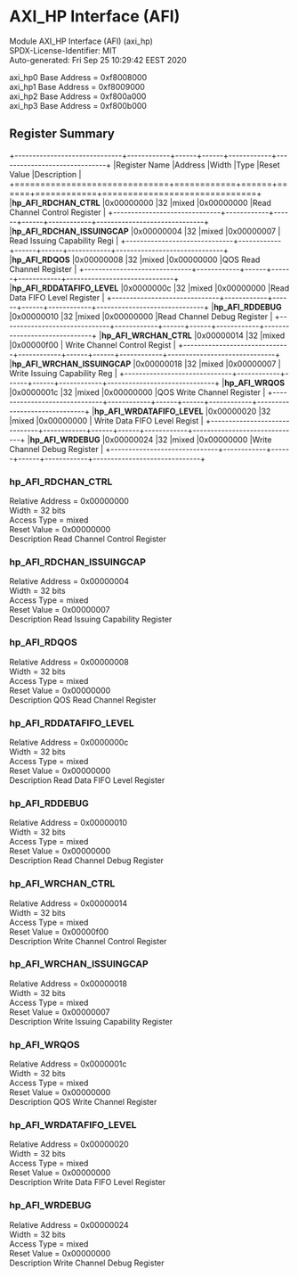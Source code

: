 # AXI_HP Interface (AFI)  

Module AXI_HP Interface (AFI) (axi_hp)  
SPDX-License-Identifier: MIT  
Auto-generated: Fri Sep 25 10:29:42 EEST 2020  

axi_hp0 Base Address = 0xf8008000  
axi_hp1 Base Address = 0xf8009000  
axi_hp2 Base Address = 0xf800a000  
axi_hp3 Base Address = 0xf800b000  

## Register Summary  

+------------------------------+------------+------+------+------------+------------------------------+
|Register Name                 |Address     |Width |Type  |Reset Value |Description                   |
+==============================+============+======+======+============+==============================+
|**hp_AFI_RDCHAN_CTRL**        |0x00000000  |32    |mixed |0x00000000  |Read Channel Control Register |
+------------------------------+------------+------+------+------------+------------------------------+
|**hp_AFI_RDCHAN_ISSUINGCAP**  |0x00000004  |32    |mixed |0x00000007  | Read Issuing Capability Regi |
+------------------------------+------------+------+------+------------+------------------------------+
|**hp_AFI_RDQOS**              |0x00000008  |32    |mixed |0x00000000  |QOS Read Channel Register     |
+------------------------------+------------+------+------+------------+------------------------------+
|**hp_AFI_RDDATAFIFO_LEVEL**   |0x0000000c  |32    |mixed |0x00000000  |Read Data FIFO Level Register |
+------------------------------+------------+------+------+------------+------------------------------+
|**hp_AFI_RDDEBUG**            |0x00000010  |32    |mixed |0x00000000  |Read Channel Debug Register   |
+------------------------------+------------+------+------+------------+------------------------------+
|**hp_AFI_WRCHAN_CTRL**        |0x00000014  |32    |mixed |0x00000f00  | Write Channel Control Regist |
+------------------------------+------------+------+------+------------+------------------------------+
|**hp_AFI_WRCHAN_ISSUINGCAP**  |0x00000018  |32    |mixed |0x00000007  | Write Issuing Capability Reg |
+------------------------------+------------+------+------+------------+------------------------------+
|**hp_AFI_WRQOS**              |0x0000001c  |32    |mixed |0x00000000  |QOS Write Channel Register    |
+------------------------------+------------+------+------+------------+------------------------------+
|**hp_AFI_WRDATAFIFO_LEVEL**   |0x00000020  |32    |mixed |0x00000000  | Write Data FIFO Level Regist |
+------------------------------+------------+------+------+------------+------------------------------+
|**hp_AFI_WRDEBUG**            |0x00000024  |32    |mixed |0x00000000  |Write Channel Debug Register  |
+------------------------------+------------+------+------+------------+------------------------------+

### hp_AFI_RDCHAN_CTRL  

Relative Address = 0x00000000  
Width = 32 bits  
Access Type = mixed  
Reset Value = 0x00000000  
Description Read Channel Control Register  


### hp_AFI_RDCHAN_ISSUINGCAP  

Relative Address = 0x00000004  
Width = 32 bits  
Access Type = mixed  
Reset Value = 0x00000007  
Description Read Issuing Capability Register  


### hp_AFI_RDQOS  

Relative Address = 0x00000008  
Width = 32 bits  
Access Type = mixed  
Reset Value = 0x00000000  
Description QOS Read Channel Register  


### hp_AFI_RDDATAFIFO_LEVEL  

Relative Address = 0x0000000c  
Width = 32 bits  
Access Type = mixed  
Reset Value = 0x00000000  
Description Read Data FIFO Level Register  


### hp_AFI_RDDEBUG  

Relative Address = 0x00000010  
Width = 32 bits  
Access Type = mixed  
Reset Value = 0x00000000  
Description Read Channel Debug Register  


### hp_AFI_WRCHAN_CTRL  

Relative Address = 0x00000014  
Width = 32 bits  
Access Type = mixed  
Reset Value = 0x00000f00  
Description Write Channel Control Register  


### hp_AFI_WRCHAN_ISSUINGCAP  

Relative Address = 0x00000018  
Width = 32 bits  
Access Type = mixed  
Reset Value = 0x00000007  
Description Write Issuing Capability Register  


### hp_AFI_WRQOS  

Relative Address = 0x0000001c  
Width = 32 bits  
Access Type = mixed  
Reset Value = 0x00000000  
Description QOS Write Channel Register  


### hp_AFI_WRDATAFIFO_LEVEL  

Relative Address = 0x00000020  
Width = 32 bits  
Access Type = mixed  
Reset Value = 0x00000000  
Description Write Data FIFO Level Register  


### hp_AFI_WRDEBUG  

Relative Address = 0x00000024  
Width = 32 bits  
Access Type = mixed  
Reset Value = 0x00000000  
Description Write Channel Debug Register  

